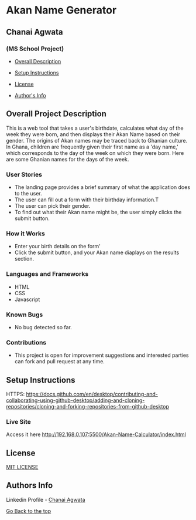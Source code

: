 # Akan Name Generator
## Chanai Agwata
### (MS School Project)

* [Overall Description](https://github.com/chanaiagwata/Portfolio-Chanai/edit/master/README.md#overall-project-description)

* [Setup Instructions](https://github.com/chanaiagwata/Portfolio-Chanai/edit/master/README.md#setup-instructions)

* [License](https://github.com/chanaiagwata/Portfolio-Chanai/edit/master/README.md#license)

* [Author's Info](https://github.com/chanaiagwata/Portfolio-Chanai/edit/master/README.md#authors-info)

## Overall Project Description
<p>This is a web tool that takes a user's birthdate, calculates what day of the week they were born, and then displays their Akan Name based on their gender. The origins of Akan names may be traced back to Ghanian culture. In Ghana, children are frequently given their first name as a 'day name,' which corresponds to the day of the week on which they were born. Here are some Ghanian names for the days of the week.</p>

### User Stories
* The landing page provides a brief summary of what the application does to the user.
* The user can fill out a form with their birthday information.T
* The user can pick their gender.
* To find out what their Akan name might be, the user simply clicks the submit button.
### How it Works
* Enter your birth details on the form'
* Click the submit button, and your Akan name diaplays on the results section.
### Languages and Frameworks
* HTML
* CSS
* Javascript
### Known Bugs
* No bug detected so far. 
### Contributions
* This project is open for improvement suggestions and interested parties can fork and pull request at any time.

## Setup Instructions
HTTPS: https://docs.github.com/en/desktop/contributing-and-collaborating-using-github-desktop/adding-and-cloning-repositories/cloning-and-forking-repositories-from-github-desktop

### Live Site
Access it here http://192.168.0.107:5500/Akan-Name-Calculator/index.html


## License
[MIT LICENSE](LICENSE)


## Authors Info

Linkedin Profile - [Chanai Agwata](https://www.linkedin.com/in/chanai-agwata-90a345146/)

[Go Back to the top](#portfolio)

